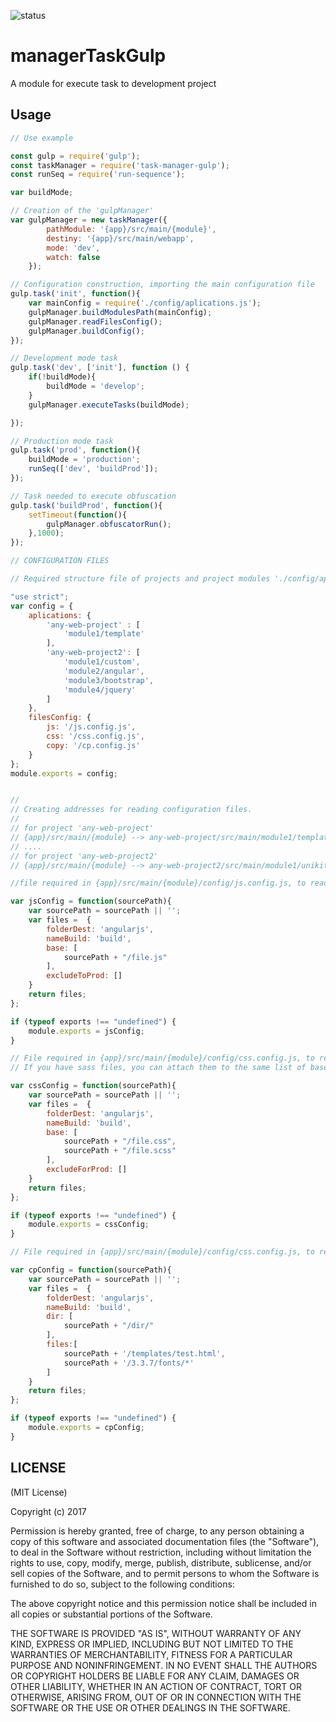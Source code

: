 ![status](https://github.com/richardnoel/taskManagerGulp.git)

managerTaskGulp
==========

A module for execute task to development project

Usage
-----

```javascript
// Use example

const gulp = require('gulp');
const taskManager = require('task-manager-gulp');
const runSeq = require('run-sequence');

var buildMode;

// Creation of the 'gulpManager'
var gulpManager = new taskManager({
        pathModule: '{app}/src/main/{module}',
        destiny: '{app}/src/main/webapp',
        mode: 'dev',
        watch: false
    });

// Configuration construction, importing the main configuration file
gulp.task('init', function(){
    var mainConfig = require('./config/aplications.js');
    gulpManager.buildModulesPath(mainConfig);
    gulpManager.readFilesConfig();
    gulpManager.buildConfig();
});

// Development mode task
gulp.task('dev', ['init'], function () {
    if(!buildMode){
        buildMode = 'develop';
    }
    gulpManager.executeTasks(buildMode);

});

// Production mode task
gulp.task('prod', function(){
    buildMode = 'production';
    runSeq(['dev', 'buildProd']);
});

// Task needed to execute obfuscation
gulp.task('buildProd', function(){
    setTimeout(function(){
        gulpManager.obfuscatorRun();
    },1000);
});

// CONFIGURATION FILES

// Required structure file of projects and project modules './config/aplications.js'

"use strict";
var config = {
	aplications: {
		'any-web-project' : [
			'module1/template'
		],
		'any-web-project2': [
			'module1/custom',
			'module2/angular',
			'module3/bootstrap',
			'module4/jquery'
		]
	},
	filesConfig: {
		js: '/js.config.js',
		css: '/css.config.js',
		copy: '/cp.config.js'
	}
};
module.exports = config;


// 
// Creating addresses for reading configuration files.
// 
// for project 'any-web-project'
// {app}/src/main/{module} --> any-web-project/src/main/module1/template
// ....
// for project 'any-web-project2'
// {app}/src/main/{module} --> any-web-project2/src/main/module1/unikit

//file required in {app}/src/main/{module}/config/js.config.js, to read javascript file settings

var jsConfig = function(sourcePath){
    var sourcePath = sourcePath || '';
    var files =  {
        folderDest: 'angularjs',
        nameBuild: 'build',
        base: [
            sourcePath + "/file.js"
        ],
        excludeToProd: []
    }
    return files;
};

if (typeof exports !== "undefined") {
    module.exports = jsConfig;
}

// File required in {app}/src/main/{module}/config/css.config.js, to read css file settings
// If you have sass files, you can attach them to the same list of base files

var cssConfig = function(sourcePath){
    var sourcePath = sourcePath || '';
    var files =  {
        folderDest: 'angularjs',
        nameBuild: 'build',
        base: [
            sourcePath + "/file.css",
            sourcePath + "/file.scss"
        ],
        excludeForProd: []
    }
    return files;
};

if (typeof exports !== "undefined") {
    module.exports = cssConfig;
}

// File required in {app}/src/main/{module}/config/css.config.js, to read copy file settings

var cpConfig = function(sourcePath){
    var sourcePath = sourcePath || '';
    var files =  {
		folderDest: 'angularjs',
        nameBuild: 'build',
        dir: [
            sourcePath + "/dir/"  
        ],
        files:[
        	sourcePath + '/templates/test.html',
        	sourcePath + '/3.3.7/fonts/*'
        ]
    }
    return files;
};

if (typeof exports !== "undefined") {
    module.exports = cpConfig;
}


```

LICENSE
-------

(MIT License)

Copyright (c) 2017 

Permission is hereby granted, free of charge, to any person obtaining
a copy of this software and associated documentation files (the
"Software"), to deal in the Software without restriction, including
without limitation the rights to use, copy, modify, merge, publish,
distribute, sublicense, and/or sell copies of the Software, and to
permit persons to whom the Software is furnished to do so, subject to
the following conditions:

The above copyright notice and this permission notice shall be
included in all copies or substantial portions of the Software.

THE SOFTWARE IS PROVIDED "AS IS", WITHOUT WARRANTY OF ANY KIND,
EXPRESS OR IMPLIED, INCLUDING BUT NOT LIMITED TO THE WARRANTIES OF
MERCHANTABILITY, FITNESS FOR A PARTICULAR PURPOSE AND
NONINFRINGEMENT. IN NO EVENT SHALL THE AUTHORS OR COPYRIGHT HOLDERS BE
LIABLE FOR ANY CLAIM, DAMAGES OR OTHER LIABILITY, WHETHER IN AN ACTION
OF CONTRACT, TORT OR OTHERWISE, ARISING FROM, OUT OF OR IN CONNECTION
WITH THE SOFTWARE OR THE USE OR OTHER DEALINGS IN THE SOFTWARE.
